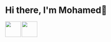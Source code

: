 # Hi there, I'm Mohamed👋
<img align="left" width="50" src="https://github-readme-stats.vercel.app/api?username=SawaMohamed&show_icons=true&theme=radical"/>
<img align="left" width="50" src="https://github-readme-stats.vercel.app/api/top-langs/?username=SawaMohamed&layout=compact"/>





 
